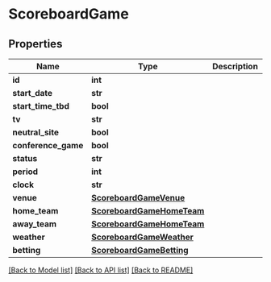 # ScoreboardGame

## Properties
Name | Type | Description | Notes
------------ | ------------- | ------------- | -------------
**id** | **int** |  | [optional] 
**start_date** | **str** |  | [optional] 
**start_time_tbd** | **bool** |  | [optional] 
**tv** | **str** |  | [optional] 
**neutral_site** | **bool** |  | [optional] 
**conference_game** | **bool** |  | [optional] 
**status** | **str** |  | [optional] 
**period** | **int** |  | [optional] 
**clock** | **str** |  | [optional] 
**venue** | [**ScoreboardGameVenue**](ScoreboardGameVenue.md) |  | [optional] 
**home_team** | [**ScoreboardGameHomeTeam**](ScoreboardGameHomeTeam.md) |  | [optional] 
**away_team** | [**ScoreboardGameHomeTeam**](ScoreboardGameHomeTeam.md) |  | [optional] 
**weather** | [**ScoreboardGameWeather**](ScoreboardGameWeather.md) |  | [optional] 
**betting** | [**ScoreboardGameBetting**](ScoreboardGameBetting.md) |  | [optional] 

[[Back to Model list]](../README.md#documentation-for-models) [[Back to API list]](../README.md#documentation-for-api-endpoints) [[Back to README]](../README.md)


